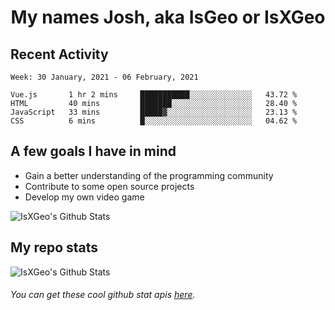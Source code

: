 <h1 align="center">My names Josh, aka IsGeo or IsXGeo</h1>

## Recent Activity
<!--START_SECTION:waka-->
```text
Week: 30 January, 2021 - 06 February, 2021

Vue.js       1 hr 2 mins     ███████████░░░░░░░░░░░░░░   43.72 % 
HTML         40 mins         ███████░░░░░░░░░░░░░░░░░░   28.40 % 
JavaScript   33 mins         █████▓░░░░░░░░░░░░░░░░░░░   23.13 % 
CSS          6 mins          █░░░░░░░░░░░░░░░░░░░░░░░░   04.62 % 
```
<!--END_SECTION:waka-->

## **A few goals I have in mind**

- Gain a better understanding of the programming community
- Contribute to some open source projects
- Develop my own video game

<img align="center" alt="IsXGeo's Github Stats" src="https://github-readme-stats.vercel.app/api/top-langs/?username=IsXGeo&layout=compact"/><br>

## **My repo stats**

<img align="center" alt="IsXGeo's Github Stats" src="https://github-readme-stats.vercel.app/api?username=IsXGeo&count_private=true&show_icons=true&include_all_commits=true"/>

###### You can get these cool github stat apis [here](https://github.com/anuraghazra/github-readme-stats).
